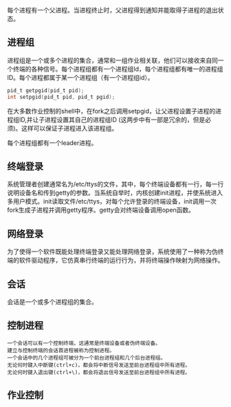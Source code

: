 每个进程有一个父进程。当进程终止时，父进程得到通知并能取得子进程的退出状态。

## 进程组
进程组是一个或多个进程的集合，通常和一组作业相关联，他们可以接收来自同一个终端的各种信号。每个进程组都有一个进程组Id，每个进程组都有唯一的进程组ID。每个进程都属于某一个进程组（有一个进程组id）。

```c
pid_t getpgid(pid_t pid);
int setpgid(pid_t pid, pid_t pgid);
```

在大多数作业控制的shell中，在fork之后调用setpgid，让父进程设置子进程的进程组ID,并让子进程设置其自己的进程组ID (这两步中有一部是冗余的，但是必须)。这样可以保证子进程进入该进程组。

每个进程组都有一个leader进程。

## 终端登录
系统管理者创建通常名为/etc/ttys的文件，其中，每个终端设备都有一行，每一行说明设备名和传到getty的参数。当系统自举时，内核创建init进程，并使系统进入多用户模式。init读取文件/etc/ttys，对每个允许登录的终端设备，init调用一次fork生成子进程并调用getty程序。getty会对终端设备调用open函数。

## 网络登录
为了使得一个软件既能处理终端登录又能处理网络登录，系统使用了一种称为伪终端的软件驱动程序，它仿真串行终端的运行行为，并将终端操作映射为网络操作。

## 会话 
会话是一个或多个进程组的集合。

## 控制进程
```
一个会话可以有一个控制终端，这通常是终端设备或者伪终端设备。
建立与控制终端的会话首进程被称为控制进程。
一个会话中的几个进程组可被分为一个前台进程组和几个后台进程组。
无论何时键入中断键(ctrl+c)，都会将中断信号发送至前台进程组中所有进程。
无论何时键入退出键(ctrl+\)，都会将退出信号发送至前台进程组中所有进程。
```

## 作业控制



